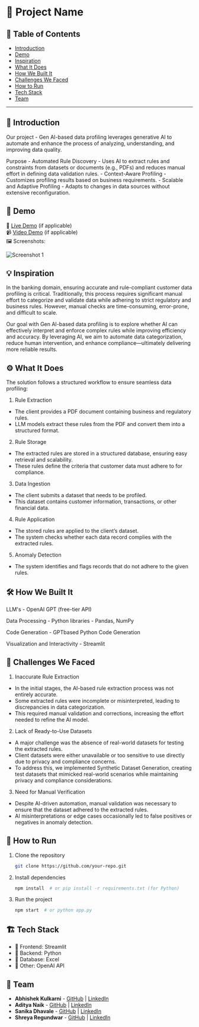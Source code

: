 # 🚀 Project Name

## 📌 Table of Contents
- [Introduction](https://github.com/ewfx/gaidp-error-human-not-found/blob/main/README.md#-introduction)
- [Demo](https://github.com/ewfx/gaidp-error-human-not-found/blob/main/README.md#-demo)
- [Inspiration](https://github.com/ewfx/gaidp-error-human-not-found/blob/main/README.md#-inspiration)
- [What It Does](https://github.com/ewfx/gaidp-error-human-not-found/blob/main/README.md#%EF%B8%8F-what-it-does)
- [How We Built It](https://github.com/ewfx/gaidp-error-human-not-found/blob/main/README.md#%EF%B8%8F-how-we-built-it)
- [Challenges We Faced](https://github.com/ewfx/gaidp-error-human-not-found/blob/main/README.md#-challenges-we-faced)
- [How to Run](https://github.com/ewfx/gaidp-error-human-not-found/blob/main/README.md#-how-to-run)
- [Tech Stack](https://github.com/ewfx/gaidp-error-human-not-found/blob/main/README.md#%EF%B8%8F-tech-stack)
- [Team](https://github.com/ewfx/gaidp-error-human-not-found/blob/main/README.md#%EF%B8%8F-tech-stack)

---

## 🎯 Introduction
Our project - Gen AI-based data profiling leverages generative AI to automate and enhance the process of analyzing, understanding, and improving data quality. 

Purpose - Automated Rule Discovery - Uses AI to extract rules and constraints from datasets or documents (e.g., PDFs) and reduces manual effort in defining data validation rules.
        - Context-Aware Profiling - Customizes profiling results based on business requirements.
        - Scalable and Adaptive Profiling - Adapts to changes in data sources without extensive reconfiguration.

## 🎥 Demo
🔗 [Live Demo](#) (if applicable)  
📹 [Video Demo](#) (if applicable)  
🖼️ Screenshots:

![Screenshot 1](link-to-image)

## 💡 Inspiration
In the banking domain, ensuring accurate and rule-compliant customer data profiling is critical. Traditionally, this process requires significant manual effort to categorize and validate data while adhering to strict regulatory and business rules. However, manual checks are time-consuming, error-prone, and difficult to scale.

Our goal with Gen AI-based data profiling is to explore whether AI can effectively interpret and enforce complex rules while improving efficiency and accuracy. By leveraging AI, we aim to automate data categorization, reduce human intervention, and enhance compliance—ultimately delivering more reliable results.

## ⚙️ What It Does

The solution follows a structured workflow to ensure seamless data profiling:

1. Rule Extraction
- The client provides a PDF document containing business and regulatory rules.
- LLM models extract these rules from the PDF and convert them into a structured format.

2. Rule Storage
- The extracted rules are stored in a structured database, ensuring easy retrieval and scalability.
- These rules define the criteria that customer data must adhere to for compliance.

3. Data Ingestion
- The client submits a dataset that needs to be profiled.
- This dataset contains customer information, transactions, or other financial data.

4. Rule Application
- The stored rules are applied to the client’s dataset.
- The system checks whether each data record complies with the extracted rules.

5. Anomaly Detection
- The system identifies and flags records that do not adhere to the given rules.

## 🛠️ How We Built It
LLM's - OpenAI GPT (free-tier API)

Data Processing - Python libraries - Pandas, NumPy

Code Generation - GPTbased Python Code Generation

Visualization and Interactivity - Streamlit

## 🚧 Challenges We Faced

1. Inaccurate Rule Extraction
- In the initial stages, the AI-based rule extraction process was not entirely accurate.
- Some extracted rules were incomplete or misinterpreted, leading to discrepancies in data categorization.
- This required manual validation and corrections, increasing the effort needed to refine the AI model.

2. Lack of Ready-to-Use Datasets
- A major challenge was the absence of real-world datasets for testing the extracted rules.
- Client datasets were either unavailable or too sensitive to use directly due to privacy and compliance concerns.
- To address this, we implemented Synthetic Dataset Generation, creating test datasets that mimicked real-world scenarios while maintaining privacy and compliance considerations.

3. Need for Manual Verification
- Despite AI-driven automation, manual validation was necessary to ensure that the dataset adhered to the extracted rules.
- AI misinterpretations or edge cases occasionally led to false positives or negatives in anomaly detection.

## 🏃 How to Run
1. Clone the repository  
   ```sh
   git clone https://github.com/your-repo.git
   ```
2. Install dependencies  
   ```sh
   npm install  # or pip install -r requirements.txt (for Python)
   ```
3. Run the project  
   ```sh
   npm start  # or python app.py
   ```

## 🏗️ Tech Stack
- 🔹 Frontend: Streamlit
- 🔹 Backend: Python
- 🔹 Database: Excel
- 🔹 Other: OpenAI API 

## 👥 Team
- **Abhishek Kulkarni** - [GitHub](#) | [LinkedIn](#)
- **Aditya Naik** - [GitHub](#) | [LinkedIn](#)
- **Sanika Dhavale** - [GitHub](https://github.com/sanika-12) | [LinkedIn](https://www.linkedin.com/in/sanika-dhavale/)
- **Shreya Regundwar** - [GitHub](#) | [LinkedIn](#)
